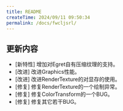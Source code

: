 ```yaml
---
title: README
createTime: 2024/09/11 09:50:34
permalink: /docs/fwcljsrl/
---
```

## 更新内容

* [新特性] 增加对Egret自有压缩纹理的支持。
* [改进] 改进Graphics性能。
* [改进] 改进RenderTexture的对显存的使用。
* [修复] 修复RenderTexture的一个绘制异常。
* [修复] 修复ColorTransform的一个BUG。
* [修复] 修复其它若干BUG。